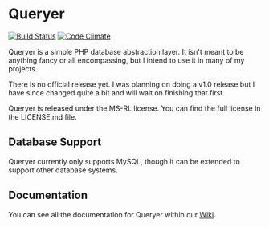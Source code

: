 # Queryer

[![Build Status](https://travis-ci.org/ianaldrighetti/queryer.svg?branch=master)](https://travis-ci.org/ianaldrighetti/queryer)
[![Code Climate](https://codeclimate.com/github/ianaldrighetti/queryer.png)](https://codeclimate.com/github/ianaldrighetti/queryer)

Queryer is a simple PHP database abstraction layer. It isn't meant to be anything fancy or all encompassing, but I
intend to use it in many of my projects.

There is no official release yet. I was planning on doing a v1.0 release but I have since changed quite a bit and will wait on finishing that first.

Queryer is released under the MS-RL license. You can find the full license in the LICENSE.md file.

## Database Support

Queryer currently only supports MySQL, though it can be extended to support other database systems.

## Documentation

You can see all the documentation for Queryer within our [Wiki](https://github.com/ianaldrighetti/queryer/wiki).
